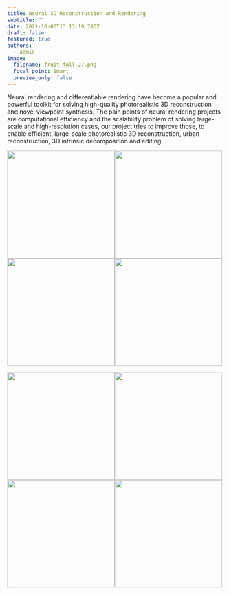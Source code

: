 ```yaml
---
title: Neural 3D Reconstruction and Rendering
subtitle: ""
date: 2021-10-06T13:13:19.785Z
draft: false
featured: true
authors:
  - admin
image:
  filename: fruit_full_27.png
  focal_point: Smart
  preview_only: false
---
```

Neural rendering and differentiable rendering have become a popular and powerful toolkit for solving high-quality photorealistic 3D reconstruction and novel viewpoint synthesis. The pain points of neural rendering projects are computational efficiency and the scalability problem of solving large-scale and high-resolution cases, our project tries to improve those, to enable efficient, large-scale photorealistic 3D reconstruction, urban reconstruction, 3D intrinsic decomposition and editing. 

<img src="exp/neural_representation/octtree_rendering/fruit_2.png" height="250"/><img src="exp/neural_representation/octtree_rendering/fruit_5.png" height="250"/><img src="exp/neural_representation/octtree_rendering/fruit_6.png" height="250"/><img src="exp/neural_representation/octtree_rendering/fruit_7.png" height="250"/>

<img src="exp/neural_representation/octtree_rendering/fruit_2_depth.png" height="250"/><img src="exp/neural_representation/octtree_rendering/fruit_5_depth.png" height="250"/><img src="exp/neural_representation/octtree_rendering/fruit_6_depth.png" height="250"/><img src="exp/neural_representation/octtree_rendering/fruit_7_depth.png" height="250"/>